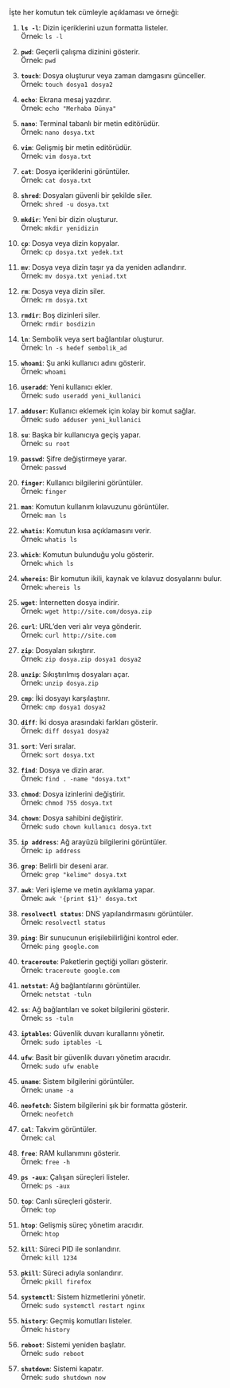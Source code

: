 İşte her komutun tek cümleyle açıklaması ve örneği:

1. **`ls -l`**: Dizin içeriklerini uzun formatta listeler.  
   Örnek: `ls -l`

2. **`pwd`**: Geçerli çalışma dizinini gösterir.  
   Örnek: `pwd`

3. **`touch`**: Dosya oluşturur veya zaman damgasını günceller.  
   Örnek: `touch dosya1 dosya2`

4. **`echo`**: Ekrana mesaj yazdırır.  
   Örnek: `echo "Merhaba Dünya"`

5. **`nano`**: Terminal tabanlı bir metin editörüdür.  
   Örnek: `nano dosya.txt`

6. **`vim`**: Gelişmiş bir metin editörüdür.  
   Örnek: `vim dosya.txt`

7. **`cat`**: Dosya içeriklerini görüntüler.  
   Örnek: `cat dosya.txt`

8. **`shred`**: Dosyaları güvenli bir şekilde siler.  
   Örnek: `shred -u dosya.txt`

9. **`mkdir`**: Yeni bir dizin oluşturur.  
   Örnek: `mkdir yenidizin`

10. **`cp`**: Dosya veya dizin kopyalar.  
    Örnek: `cp dosya.txt yedek.txt`

11. **`mv`**: Dosya veya dizin taşır ya da yeniden adlandırır.  
    Örnek: `mv dosya.txt yeniad.txt`

12. **`rm`**: Dosya veya dizin siler.  
    Örnek: `rm dosya.txt`

13. **`rmdir`**: Boş dizinleri siler.  
    Örnek: `rmdir bosdizin`

14. **`ln`**: Sembolik veya sert bağlantılar oluşturur.  
    Örnek: `ln -s hedef sembolik_ad`

15. **`whoami`**: Şu anki kullanıcı adını gösterir.  
    Örnek: `whoami`

16. **`useradd`**: Yeni kullanıcı ekler.  
    Örnek: `sudo useradd yeni_kullanici`

17. **`adduser`**: Kullanıcı eklemek için kolay bir komut sağlar.  
    Örnek: `sudo adduser yeni_kullanici`

18. **`su`**: Başka bir kullanıcıya geçiş yapar.  
    Örnek: `su root`

19. **`passwd`**: Şifre değiştirmeye yarar.  
    Örnek: `passwd`

20. **`finger`**: Kullanıcı bilgilerini görüntüler.  
    Örnek: `finger`

21. **`man`**: Komutun kullanım kılavuzunu görüntüler.  
    Örnek: `man ls`

22. **`whatis`**: Komutun kısa açıklamasını verir.  
    Örnek: `whatis ls`

23. **`which`**: Komutun bulunduğu yolu gösterir.  
    Örnek: `which ls`

24. **`whereis`**: Bir komutun ikili, kaynak ve kılavuz dosyalarını bulur.  
    Örnek: `whereis ls`

25. **`wget`**: İnternetten dosya indirir.  
    Örnek: `wget http://site.com/dosya.zip`

26. **`curl`**: URL’den veri alır veya gönderir.  
    Örnek: `curl http://site.com`

27. **`zip`**: Dosyaları sıkıştırır.  
    Örnek: `zip dosya.zip dosya1 dosya2`

28. **`unzip`**: Sıkıştırılmış dosyaları açar.  
    Örnek: `unzip dosya.zip`

29. **`cmp`**: İki dosyayı karşılaştırır.  
    Örnek: `cmp dosya1 dosya2`

30. **`diff`**: İki dosya arasındaki farkları gösterir.  
    Örnek: `diff dosya1 dosya2`

31. **`sort`**: Veri sıralar.  
    Örnek: `sort dosya.txt`

32. **`find`**: Dosya ve dizin arar.  
    Örnek: `find . -name "dosya.txt"`

33. **`chmod`**: Dosya izinlerini değiştirir.  
    Örnek: `chmod 755 dosya.txt`

34. **`chown`**: Dosya sahibini değiştirir.  
    Örnek: `sudo chown kullanıcı dosya.txt`

35. **`ip address`**: Ağ arayüzü bilgilerini görüntüler.  
    Örnek: `ip address`

36. **`grep`**: Belirli bir deseni arar.  
    Örnek: `grep "kelime" dosya.txt`

37. **`awk`**: Veri işleme ve metin ayıklama yapar.  
    Örnek: `awk '{print $1}' dosya.txt`

38. **`resolvectl status`**: DNS yapılandırmasını görüntüler.  
    Örnek: `resolvectl status`

39. **`ping`**: Bir sunucunun erişilebilirliğini kontrol eder.  
    Örnek: `ping google.com`

40. **`traceroute`**: Paketlerin geçtiği yolları gösterir.  
    Örnek: `traceroute google.com`

41. **`netstat`**: Ağ bağlantılarını görüntüler.  
    Örnek: `netstat -tuln`

42. **`ss`**: Ağ bağlantıları ve soket bilgilerini gösterir.  
    Örnek: `ss -tuln`

43. **`iptables`**: Güvenlik duvarı kurallarını yönetir.  
    Örnek: `sudo iptables -L`

44. **`ufw`**: Basit bir güvenlik duvarı yönetim aracıdır.  
    Örnek: `sudo ufw enable`

45. **`uname`**: Sistem bilgilerini görüntüler.  
    Örnek: `uname -a`

46. **`neofetch`**: Sistem bilgilerini şık bir formatta gösterir.  
    Örnek: `neofetch`

47. **`cal`**: Takvim görüntüler.  
    Örnek: `cal`

48. **`free`**: RAM kullanımını gösterir.  
    Örnek: `free -h`

49. **`ps -aux`**: Çalışan süreçleri listeler.  
    Örnek: `ps -aux`

50. **`top`**: Canlı süreçleri gösterir.  
    Örnek: `top`

51. **`htop`**: Gelişmiş süreç yönetim aracıdır.  
    Örnek: `htop`

52. **`kill`**: Süreci PID ile sonlandırır.  
    Örnek: `kill 1234`

53. **`pkill`**: Süreci adıyla sonlandırır.  
    Örnek: `pkill firefox`

54. **`systemctl`**: Sistem hizmetlerini yönetir.  
    Örnek: `sudo systemctl restart nginx`

55. **`history`**: Geçmiş komutları listeler.  
    Örnek: `history`

56. **`reboot`**: Sistemi yeniden başlatır.  
    Örnek: `sudo reboot`

57. **`shutdown`**: Sistemi kapatır.  
    Örnek: `sudo shutdown now`

